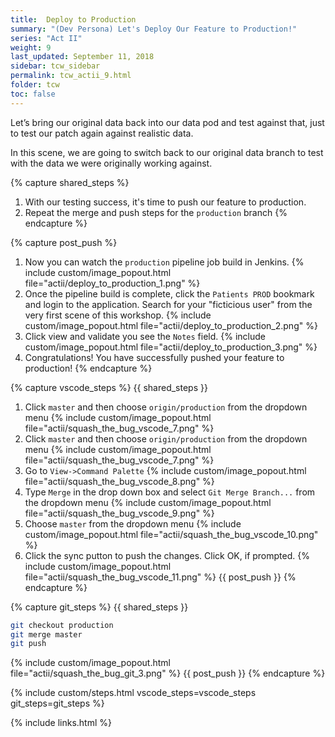 ```yaml
---
title:  Deploy to Production
summary: "(Dev Persona) Let's Deploy Our Feature to Production!"
series: "Act II"
weight: 9
last_updated: September 11, 2018
sidebar: tcw_sidebar
permalink: tcw_actii_9.html
folder: tcw
toc: false
---
```


Let’s bring our original data back into our data pod and test against that, just to test our patch again against realistic data.

In this scene, we are going to switch back to our original data branch to test with the data we were originally working against.

{% capture shared_steps %}
1. With our testing success, it's time to push our feature to production.
2. Repeat the merge and push steps for the `production` branch
{% endcapture %}

{% capture post_push %}
1. Now you can watch the `production` pipeline job build in Jenkins.
   {% include custom/image_popout.html file="actii/deploy_to_production_1.png" %}
2. Once the pipeline build is complete, click the `Patients PROD` bookmark and login to the application.
Search for your "ficticious user" from the very first scene of this workshop.
   {% include custom/image_popout.html file="actii/deploy_to_production_2.png" %}
3. Click view and validate you see the `Notes` field. 
   {% include custom/image_popout.html file="actii/deploy_to_production_3.png" %}
4. Congratulations! You have successfully pushed your feature to production!
{% endcapture %}

{% capture vscode_steps %}
{{ shared_steps }}
1. Click `master` and then choose `origin/production` from the dropdown menu
    {% include custom/image_popout.html file="actii/squash_the_bug_vscode_7.png" %}
17. Click `master` and then choose `origin/production` from the dropdown menu
    {% include custom/image_popout.html file="actii/squash_the_bug_vscode_7.png" %}
18. Go to `View->Command Palette`
    {% include custom/image_popout.html file="actii/squash_the_bug_vscode_8.png" %}
19. Type `Merge` in the drop down box and select `Git Merge Branch...` from the dropdown menu
    {% include custom/image_popout.html file="actii/squash_the_bug_vscode_9.png" %}
20. Choose `master` from the dropdown menu
    {% include custom/image_popout.html file="actii/squash_the_bug_vscode_10.png" %}
21. Click the sync putton to push the changes. Click OK, if prompted.
    {% include custom/image_popout.html file="actii/squash_the_bug_vscode_11.png" %}
{{ post_push }}
{% endcapture %}

{% capture git_steps %}
{{ shared_steps }}
```bash
git checkout production
git merge master
git push
```
   {% include custom/image_popout.html file="actii/squash_the_bug_git_3.png" %}
{{ post_push }}
{% endcapture %}

{% include custom/steps.html vscode_steps=vscode_steps git_steps=git_steps %}

{% include links.html %}
